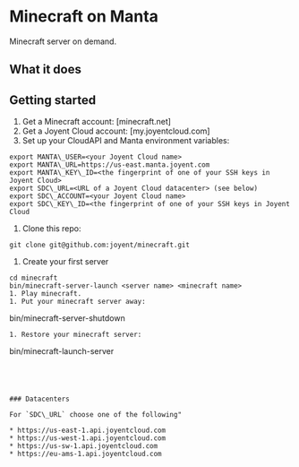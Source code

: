 # Minecraft on Manta

Minecraft server on demand.

## What it does

## Getting started

1. Get a Minecraft account: [minecraft.net]
1. Get a Joyent Cloud account: [my.joyentcloud.com]
1. Set up your CloudAPI and Manta environment variables:
```
export MANTA\_USER=<your Joyent Cloud name>
export MANTA\_URL=https://us-east.manta.joyent.com
export MANTA\_KEY\_ID=<the fingerprint of one of your SSH keys in Joyent Cloud>
export SDC\_URL=<URL of a Joyent Cloud datacenter> (see below)
export SDC\_ACCOUNT=<your Joyent Cloud name>
export SDC\_KEY\_ID=<the fingerprint of one of your SSH keys in Joyent Cloud
```
1. Clone this repo:
```
git clone git@github.com:joyent/minecraft.git
```
1. Create your first server
```
cd minecraft
bin/minecraft-server-launch <server name> <minecraft name>
1. Play minecraft.
1. Put your minecraft server away:
```
bin/minecraft-server-shutdown <server name>
```
1. Restore your minecraft server:
```
bin/minecraft-launch-server <server name>
```




### Datacenters

For `SDC\_URL` choose one of the following"

* https://us-east-1.api.joyentcloud.com
* https://us-west-1.api.joyentcloud.com
* https://us-sw-1.api.joyentcloud.com
* https://eu-ams-1.api.joyentcloud.com